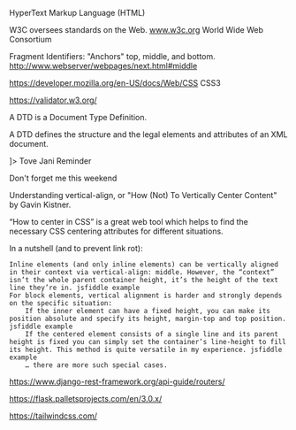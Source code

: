 HyperText Markup Language (HTML)

W3C oversees standards on the Web. www.w3c.org
World Wide Web Consortium

Fragment Identifiers:
"Anchors" top, middle, and bottom.
http://www.webserver/webpages/next.html#middle

https://developer.mozilla.org/en-US/docs/Web/CSS
CSS3

https://validator.w3.org/

A DTD is a Document Type Definition.

A DTD defines the structure and the legal elements and attributes of an XML document.

 <?xml version="1.0"?>
<!DOCTYPE note [
<!ELEMENT note (to,from,heading,body)>
<!ELEMENT to (#PCDATA)>
<!ELEMENT from (#PCDATA)>
<!ELEMENT heading (#PCDATA)>
<!ELEMENT body (#PCDATA)>
]>
<note>
<to>Tove</to>
<from>Jani</from>
<heading>Reminder</heading>
<body>Don't forget me this weekend</body>
</note> 

Understanding vertical-align, or "How (Not) To Vertically Center Content" by Gavin Kistner.

“How to center in CSS” is a great web tool which helps to find the necessary CSS centering attributes for different situations.

In a nutshell (and to prevent link rot):

    Inline elements (and only inline elements) can be vertically aligned in their context via vertical-align: middle. However, the “context” isn’t the whole parent container height, it’s the height of the text line they’re in. jsfiddle example
    For block elements, vertical alignment is harder and strongly depends on the specific situation:
        If the inner element can have a fixed height, you can make its position absolute and specify its height, margin-top and top position. jsfiddle example
        If the centered element consists of a single line and its parent height is fixed you can simply set the container’s line-height to fill its height. This method is quite versatile in my experience. jsfiddle example
        … there are more such special cases.

https://www.django-rest-framework.org/api-guide/routers/

https://flask.palletsprojects.com/en/3.0.x/

https://tailwindcss.com/
